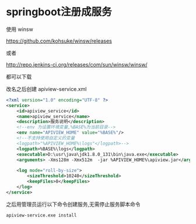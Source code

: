 # springboot注册成服务

使用 winsw

https://github.com/kohsuke/winsw/releases

或者

http://repo.jenkins-ci.org/releases/com/sun/winsw/winsw/

都可以下载

改名之后创建 apiview-service.xml

```Xml
<?xml version="1.0" encoding="UTF-8" ?>
<service>
    <id>apiview_service</id>
    <name>apiview_service</name>
    <description>服务说明</description>
	<!--env 为设置环境变量,%BASE%为当前目录-->
    <env name="APIVIEW_HOME" value="%BASE%"/>
	<!--不支持使用自定义的变量
    <logpath>"%APIVIEW_HOME%\logs"</logpath>-->
    <logpath>%BASE%\logs</logpath>
    <executable>D:\usr\java\jdk1.8.0_131\bin\java.exe</executable>
    <arguments> -Xms128m -Xmx512m  -jar %APIVIEW_HOME%\apiview.jar</arguments>
  
    <log mode="roll-by-size">
        <sizeThreshold>10240</sizeThreshold>
        <keepFiles>8</keepFiles>
    </log>
</service>
```


之后用管理员运行以下命令创建服务,无需停止服务脚本命令

```bat
apiview-service.exe install
```

